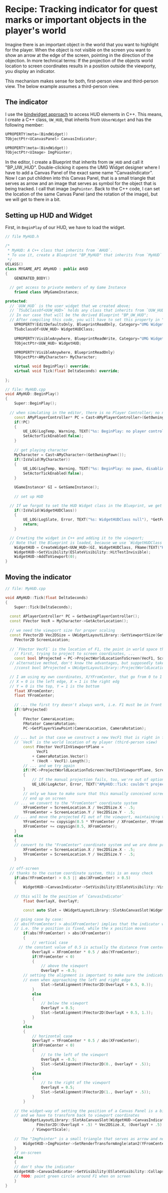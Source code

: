 # Recipe: Tracking indicator for quest marks or important objects in the player's world

Imagine there is an important object in the world that you want to highlight for the player.
When the object is not visible on the screen you want to show an arrow at the edge of the screen, pointing in the direction of the objection.
In more technical terms:
If the projection of the objects world location to screen coordinates results in a position outside the viewporty, you display an indicator.

This mechanism makes sense for both, first-person view and third-person view.
The below example assumes a third-person view.

## The indicator

I use the [bindwidget approach](https://benui.ca/unreal/ui-bindwidget/) to access HUD elements in C++.
This means, I create a C++ class, `UW_HUD`, that inherits from `UUserWidget` and has the following member:

```cpp
UPROPERTY(meta=(BindWidget))
TObjectPtr<UCanvasPanel> CanvasIndicator;

UPROPERTY(meta=(BindWidget))
TObjectPtr<UImage> ImgPointer;
```

In the editor, I create a Blueprint that inherits from `UW_HUD` and call it "BP_UW_HUD".
Double-clicking it opens the UMG Widget designer where I have to add a Canvas Panel of the exact same name "CanvasIndicator".
Now I can put children into this Canvas Panel,
that is a small triangle that serves as arrow and an image that serves as symbol for the object that is being tracked.
I call that image `ImgPointer`.
Back to the C++ code, I can set the location of the same Canvas Panel (and the rotation of the image), but we will get to there in a bit.

## Setting up HUD and Widget

First, in `BeginPlay` of our HUD, we have to load the widget.

```cpp
// file MyHUD.h

/*
 * MyHUD: A C++ class that inherits from `AHUD`.
 * To use it, create a Blueprint "BP_MyHUD" that inherits from `MyHUD` and set the player HUD to "BP_MyHUD" in the Game Mode
 */
UCLASS()
class MYGAME_API AMyHUD : public AHUD
{
	GENERATED_BODY()

  // get access to private members of my Game Instance
	friend class UMyGameInstance;

protected:
  // `UUW_HUD` is the user widget that we created above;
  // `TSubClassOf<UUW_HUD>` holds any class that inherits from `UUW_HUD`;
  // In our case that will be the derived Blueprint "BP_UW_HUD";
  // After compiling this code, you will have to set this property in "BP_MyHUD" in the editor.
	UPROPERTY(EditDefaultsOnly, BlueprintReadOnly, Category="UMG Widget Classes")
	TSubclassOf<UUW_HUD> WidgetHUDClass;
	
	UPROPERTY(VisibleAnywhere, BlueprintReadWrite, Category="UMG Widgets")
	TObjectPtr<UUW_HUD> WidgetHUD;
	
	UPROPERTY(VisibleAnywhere, BlueprintReadOnly)
	TObjectPtr<AMyCharacter> MyCharacter;

	virtual void BeginPlay() override;
	virtual void Tick(float DeltaSeconds) override;
	
};
```

```cpp
// file: MyHUD.cpp
void AMyHUD::BeginPlay()
{
	Super::BeginPlay();
	
  // when simulating in the editor, there is no Player Controller; no need to crash
	const AMyPlayerController* PC = Cast<AMyPlayerController>(GetOwningPlayerController());
	if(!PC)
	{
		UE_LOG(LogTemp, Warning, TEXT("%s: BeginPlay: no player controller, disabling tick"), *GetFullName())
		SetActorTickEnabled(false);
	}
	
	// get playing character
	MyCharacter = Cast<AMyCharacter>(GetOwningPawn());
	if(!IsValid(MyCharacter))
	{
		UE_LOG(LogTemp, Warning, TEXT("%s: BeginPlay: no pawn, disabling tick"), *GetFullName())
		SetActorTickEnabled(false);
	}

	UGameInstance* GI = GetGameInstance();
	
	// set up HUD

  // If we forgot to set the HUD Widget class in the Blueprint, we get a reminder instead of a crash
	if(!IsValid(WidgetHUDClass))
	{
		UE_LOG(LogSlate, Error, TEXT("%s: WidgetHUDClass null"), *GetFullName())
		return;
	}

  // Creating the widget in C++ and adding it to the viewport;
  // Note that the Blueprint is loaded, because we use `WidgetHUDClass` which we set in the editor
	WidgetHUD = CreateWidget<UUW_HUD>(GI, WidgetHUDClass, FName(TEXT("HUD")));
	WidgetHUD->SetVisibility(ESlateVisibility::HitTestInvisible);
	WidgetHUD->AddToViewport(0);
}
```

## Moving the indicator

```cpp
// file: MyHUD.cpp

void AMyHUD::Tick(float DeltaSeconds)
{
	Super::Tick(DeltaSeconds);
	
  const APlayerController* PC = GetOwningPlayerController();
  const FVector VecR = MyCharacter->GetActorLocation();
  
  // we need the viewport size for proper scaling
  const FVector2D Vec2DSize = UWidgetLayoutLibrary::GetViewportSize(GetWorld());
	FVector2D ScreenLocation;
	
  // `FVector VecF1` is the location of F1, the point in world space that I am tracking via screen indicator 
	// First, trying to project to screen coordinates, ...
	const bool bProjected = PC->ProjectWorldLocationToScreen(VecF1, ScreenLocation);
  // alternative method, don't know the advantages, but supposedly takes into account UI scaling
	//const bool bProjected = UWidgetLayoutLibrary::ProjectWorldLocationToWidgetPosition(GetOwningPlayerController(), VecF1, ScreenLocation, false);

  // I am using my own coordinates, X/YFromCenter, that go from 0 to 1
  // X = 0 is the left edge, X = 1 is the right edg
  // Y = 0 is the top, Y = 1 is the bottom
	float XFromCenter;
	float YFromCenter;
  
	// ... the first try doesn't always work, i.e. F1 must be in front of the camera, I believe, which isn't always the case
	if(!bProjected)
	{
		FVector CameraLocation;
		FRotator CameraRotation;
		PC->GetPlayerViewPoint(CameraLocation, CameraRotation);
    
    // ... but in that case we construct a new VecF1 that is right in front of the camera, in the same plane as the player
    // `VecR` is the world location of my player (third-person view)
		const FVector VecF1InViewportPlane =
			  VecF1
			+ CameraRotation.Vector()
			* (VecR - VecF1).Length();
		// ... and we try again
		if(!PC->ProjectWorldLocationToScreen(VecF1InViewportPlane, ScreenLocation))
		{
			// If the manual projection fails, too, we're out of options
			UE_LOG(LogActor, Error, TEXT("AMyHUD::Tick: couldn't project Center of mass to screen"))
		}
		// only we have to make sure that this manually conceived screen location `VecF1InViewportPlane` doesn't accidentally
		// end up on screen
    // ... we convert to the "FromCenter" coordinate system
		XFromCenter = ScreenLocation.X / Vec2DSize.X - .5;
		YFromCenter = ScreenLocation.Y / Vec2DSize.Y - .5;
    // ... and move the projected F1 out of the viewport, maintaining the direction of the indicator
		YFromCenter += copysign(0.5 * YFromCenter / XFromCenter, YFromCenter);
		XFromCenter += copysign(0.5, XFromCenter);
	}
	else
	{
    // convert to the "FromCenter" coordinate system and we are done projecting
		XFromCenter = ScreenLocation.X / Vec2DSize.X - .5;
		YFromCenter = ScreenLocation.Y / Vec2DSize.Y - .5;
	}
  
  // off-screen
  // thanks to the custom coordinate system, this is an easy check  
	if(abs(YFromCenter) > 0.5 || abs(XFromCenter) > 0.5)
	{
		WidgetHUD->CanvasIndicator->SetVisibility(ESlateVisibility::Visible);
		
    // this will be the position of `CanvasIndicator`
		float OverlayX, OverlayY;

		const auto Slot = UWidgetLayoutLibrary::SlotAsCanvasSlot(WidgetHUD->CanvasIndicator);

    // going case by case:
    // abs(YFromCenter) > abs(XFromCenter) implies that the indicator will be on the top or bottom edge,
    // i.e. the y position is fixed, while the x position moves
		if(abs(YFromCenter) > abs(XFromCenter))
		{
			// vertical case
      // the constant value of 0.5 is actually the distance from center to the to/bottom edge
			OverlayX = XFromCenter * 0.5 / abs(YFromCenter);
			if(YFromCenter < 0)
			{
				// above the viewport
				OverlayY = -0.5;
        // setting the alignment is important to make sure the indicator stays within the screen,
        // even when approaching the left and right edge
				Slot->SetAlignment(FVector2D(OverlayX + 0.5, 0.));
			}
			else
			{
				// below the viewport
				OverlayY = 0.5;
				Slot->SetAlignment(FVector2D(OverlayX + 0.5, 1.));
			}
		}
		else
		{
			// horizontal case
			OverlayY = YFromCenter * 0.5 / abs(XFromCenter);
			if(XFromCenter < 0)
			{
				// to the left of the viewport
				OverlayX = -0.5;
				Slot->SetAlignment(FVector2D(0., OverlayY + .5));
			}
			else
			{
				// to the right of the viewport
				OverlayX = 0.5;
				Slot->SetAlignment(FVector2D(1., OverlayY + .5));
			}
		}
		
    // the widget-way of setting the position of a Canvas Panel is a bit awkward via `SlotAsCanvasSlot`;
    // and we have to transform back to viewport coordinates
		UWidgetLayoutLibrary::SlotAsCanvasSlot(WidgetHUD->CanvasIndicator)->SetPosition(
			  FVector2D((OverlayX + .5) * Vec2DSize.X, (OverlayY + .5) * Vec2DSize.Y)
			/ ViewportScale);
		
    // The "ImgPointer" is a small triangle that serves as arrow and needs to rotate to show the right direction
		WidgetHUD->ImgPointer->SetRenderTransformAngle(atan2(YFromCenter, XFromCenter) * 180. / PI + 135);
	}
	// on-screen
	else
	{
    // don't show the indicator
    WidgetHUD->CanvasIndicator->SetVisibility(ESlateVisibility::Collapsed);
    // TODO: paint green circle around F1 when on screen
	}
}
```
